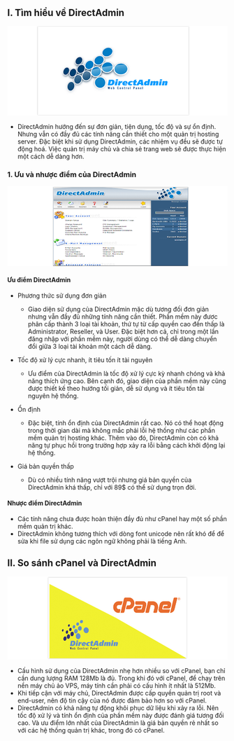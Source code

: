 ## I. Tìm hiểu về DirectAdmin
<img src="img/dr1.png">

- DirectAdmin hướng đến sự đơn giản, tiện dụng, tốc độ và sự ổn định. Nhưng vẫn có đầy đủ các tính năng cần thiết cho một quản trị hosting server. Đặc biệt khi sử dụng DirectAdmin, các nhiệm vụ đều sẽ được tự động hoá. Việc quản trị máy chủ và chia sẻ trang web sẽ được thực hiện một cách dễ dàng hơn.

### 1. Ưu và nhược điểm của DirectAdmin
<img src="img/dr2.png">

#### Ưu điểm DirectAdmin 
- Phương thức sử dụng đơn giản
    + Giao diện sử dụng của DirectAdmin mặc dù tương đối đơn giản nhưng vẫn đầy đủ những tính năng cần thiết. Phần mềm này đươc phân cấp thành 3 loại tài khoản, thứ tự từ cấp quyền cao đến thấp là Administrator, Reseller, và User. Đặc biệt hơn cả, chỉ trong một lần đăng nhập với phần mềm này, người dùng có thể dễ dàng chuyển đổi giữa 3 loại tài khoản một cách dễ dàng.

- Tốc độ xử lý cực nhanh, ít tiêu tốn ít tài nguyên
    + Ưu điểm của DirectAdmin là tốc độ xử lý cực kỳ nhanh chóng và khả năng thích ứng cao. Bên cạnh đó, giao diện của phần mềm này cũng được thiết kế theo hướng tối giản, dễ sử dụng và ít tiêu tốn tài nguyên hệ thống.
- Ổn định
    + Đặc biệt, tính ổn định của DirectAdmin rất cao. Nó có thể hoạt động trong thời gian dài mà không mắc phải lỗi hệ thống như các phần mềm quản trị hosting khác. Thêm vào đó, DirectAdmin còn có khả năng tự phục hồi trong trường hợp xảy ra lỗi bằng cách khởi động lại hệ thống.

- Giá bản quyền thấp
    + Dù có nhiều tính năng vượt trội nhưng giá bản quyền của DirectAdmin khá thấp, chỉ với 89$ có thể sử dụng trọn đời.


#### Nhược điểm DirectAdmin
- Các tính năng chưa được hoàn thiện đầy đủ như cPanel hay một số phần mềm quản trị khác.
- DirectAdmin không tương thích với dòng font unicode nên rất khó để để sửa khi file sử dụng các ngôn ngữ không phải là tiếng Anh.


## II. So sánh cPanel và DirectAdmin
<img src="img/dr4.png">

- Cấu hình sử dụng của DirectAdmin nhẹ hơn nhiều so với cPanel, bạn chỉ cần dung lượng RAM 128Mb là đủ. Trong khi đó với cPanel, để chạy trên nền máy chủ ảo VPS, máy tính cần phải có cấu hình ít nhất là 512Mb.
- Khi tiếp cận với máy chủ, DirectAdmin được cấp quyền quản trị root và end-user, nên độ tin cậy của nó được đảm bảo hơn so với cPanel.
- DirectAdmin có khả năng tự động khôi phục dữ liệu khi xảy ra lỗi. Nên tốc độ xử lý và tính ổn định của phần mềm này được đánh giá tương đối cao.
Và ưu điểm lớn nhất của DirectAdmin là giá bản quyền rẻ nhất so với các hệ thống quản trị khác, trong đó có cPanel.



